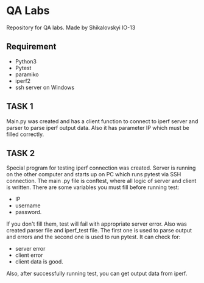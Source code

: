 # QA Labs
Repository for QA labs. Made by Shikalovskyi IO-13

## Requirement
- Python3
- Pytest
- paramiko
- iperf2
- ssh server on Windows

## TASK 1
Main.py was created and has a client function to connect to iperf server and parser to parse iperf output data. Also it has parameter IP which must be filled correctly.

## TASK 2
Special program for testing iperf connection was created. Server is running on the other computer and starts up on PC which runs pytest via SSH connection. The main .py file is conftest, where all logic of server and client is written. There are some variables you must fill before running test: 
- IP
- username
- password. 

If you don't fill them, test will fail with appropriate server error. Also was created parser file and iperf_test file. The first one is used to parse output and errors and the second one is used to run pytest. 
It can check for: 
- server error 
- client error
- client data is good.

Also, after successfully running test, you can get output data from iperf.

